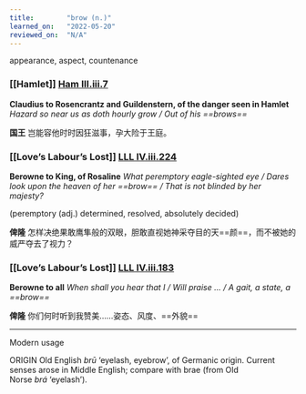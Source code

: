 ```yaml
---
title:        "brow (n.)"
learned_on:   "2022-05-20"
reviewed_on:  "N/A"
---
```


appearance, aspect, countenance

### [[Hamlet]] [Ham III.iii.7](https://www.shakespeareswords.com/Public/Play.aspx?Act=3&Scene=3&WorkId=2#117898) 

**Claudius to Rosencrantz and Guildenstern, of the danger seen in Hamlet** *Hazard so near us as doth hourly grow / Out of his ==brows==*

**国王** 岂能容他时时因狂滋事，孕大险于王庭。

### [[Love’s Labour’s Lost]] [LLL IV.iii.224](https://www.shakespeareswords.com/Public/Play.aspx?Act=4&Scene=3&WorkId=28#214293)

**Berowne to King, of Rosaline** *What peremptory eagle-sighted eye / Dares look upon the heaven of her ==brow== / That is not blinded by her majesty?*

(peremptory (adj.) determined, resolved, absolutely decided)

**俾隆** 怎样决绝果敢鹰隼般的双眼，胆敢直视她神采夺目的天==颜==，而不被她的威严夺去了视力？

### [[Love’s Labour’s Lost]] [LLL IV.iii.183](https://www.shakespeareswords.com/Public/Play.aspx?Act=4&Scene=3&WorkId=28#214212) 

**Berowne to all** *When shall you hear that I / Will praise ... / A gait, a state, a ==brow==*

**俾隆** 你们何时听到我赞美……姿态、风度、==外貌==

-----

Modern usage

ORIGIN Old English *brū* ‘eyelash, eyebrow’, of Germanic origin. Current senses arose in Middle English; compare with brae (from Old Norse *brá* ‘eyelash’).